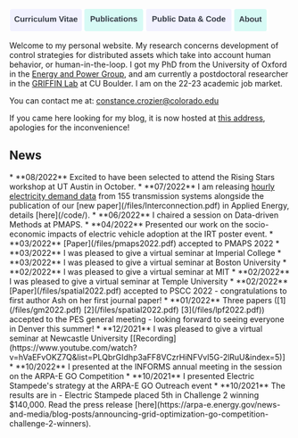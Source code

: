 <a href="https://constancecrozier.github.io/cv/"><img src="/images/cv_button.png" alt="drawing" height="40"/></a><a href="https://constancecrozier.github.io/pubs/"><img src="/images/pub_button.png" alt="drawing" height="40"/></a><a href="https://constancecrozier.github.io/code/"><img src="/images/code_button.png" alt="drawing" height="40"/></a><a href="https://constancecrozier.github.io/about/"><img src="/images/about_button.png" alt="drawing" height="40"/></a>

Welcome to my personal website. My research concerns development of control strategies for distributed assets which take into account human behavior, or human-in-the-loop. I got my PhD from the University of Oxford in the [Energy and Power Group](https://epg.eng.ox.ac.uk), and am currently a postdoctoral researcher in the [GRIFFIN Lab](http://www.kyrib.com) at CU Boulder. I am on the 22-23 academic job market.

You can contact me at: constance.crozier@colorado.edu

If you came here looking for my blog, it is now hosted at [this address](https://constancecrozier.wordpress.com), apologies for the inconvenience!

<h2>News</h2>
* **08/2022** Excited to have been selected to attend the Rising Stars workshop at UT Austin in October.
* **07/2022** I am releasing <a href="/files/demand2019.csv" download="demand2019">hourly electricity demand data</a> from 155 transmission systems alongside the publication of our [new paper](/files/Interconnection.pdf) in Applied Energy, details [here](/code/).
* **06/2022** I chaired a session on Data-driven Methods at PMAPS.
* **04/2022** Presented our work on the socio-economic impacts of electric vehicle adoption at the IRT poster event.
* **03/2022** [Paper](/files/pmaps2022.pdf) accepted to PMAPS 2022
* **03/2022** I was pleased to give a virtual seminar at Imperial College
* **03/2022** I was pleased to give a virtual seminar at Boston University
* **02/2022** I was pleased to give a virtual seminar at MIT
* **02/2022** I was pleased to give a virtual seminar at Temple University
* **02/2022** [Paper](/files/spatial2022.pdf) accepted to PSCC 2022 - congratulations to first author Ash on her first journal paper!
* **01/2022** Three papers ([1](/files/gm2022.pdf) [2](/files/spatial2022.pdf) [3](/files/lpf2022.pdf)) accepted to the PES general meeting - looking forward to seeing everyone in Denver this summer!
* **12/2021** I was pleased to give a virtual seminar at Newcastle University [[Recording](https://www.youtube.com/watch?v=hVaEFvOKZ7Q&list=PLQbrGIdhp3aFF8VCzrHiNFVvl5G-2lRuU&index=5)]
* **10/2022** I presented at the INFORMS annual meeting in the session on the ARPA-E GO Competition
* **10/2021** I presented Electric Stampede's strategy at the ARPA-E GO Outreach event
* **10/2021** The results are in - Electric Stampede placed 5th in Challenge 2 winning $140,000. Read the press release [here](https://arpa-e.energy.gov/news-and-media/blog-posts/announcing-grid-optimization-go-competition-challenge-2-winners). 